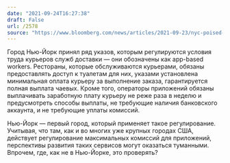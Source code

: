 ```yaml
---
date: "2021-09-24T16:27:38"
draft: False
url: /2578
source: "https://www.bloomberg.com/news/articles/2021-09-23/nyc-poised-to-improve-food-delivery-driver-working-conditions"
---
```


Город Нью-Йорк принял ряд указов, которым регулируются условия труда курьеров служб доставки — они обозначены как app-based workers. Рестораны, которые обслуживаются курьерами, обязаны предоставлять доступ к туалетам для них, указами установлена минимальная оплата курьеру за выполнение заказа, гарантируется полная выплата чаевых. Кроме того, операторы приложений обязаны выплачивать заработную плату курьеру не реже раза в неделю и предусмотреть способы выплаты, не требующие наличия банковского аккаунта, и не требующие уплаты комиссий.

Нью-Йорк — первый город, который применяет такое регулирование. Учитывая, что там, как и во многих уже крупных городах США, действует регулирование максимальных комиссий для приложений, перспективы развития таких сервисов могут оказаться туманными. Впрочем, где, как не в Нью-Йорке, это проверять?
